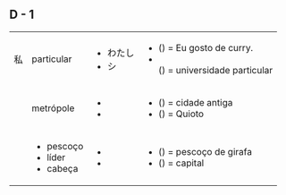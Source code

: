## D - 1

|   |   |   |   |
|---|---|---|---|
| 私 | particular | <ul><li>わたし</li><li>シ</li></ul> | <ul><li> () = Eu gosto de curry.</li><li></li> () = universidade particular</ul> |
|  | metrópole | <ul><li></li><li></li></ul> | <ul><li> () = cidade antiga</li><li> () = Quioto</li></ul> |
|  | <ul><li>pescoço</li><li>líder</li><li>cabeça</li></ul> | <ul><li></li><li></li></ul> | <ul><li> () = pescoço de girafa</li><li> () = capital</li></ul> |